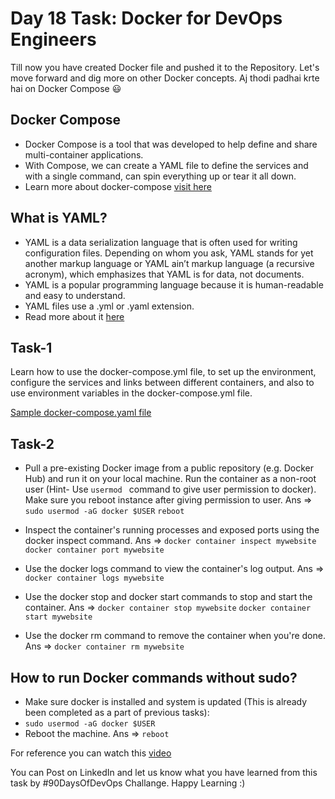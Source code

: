 # Day 18 Task: Docker for DevOps Engineers

Till now you have created Docker file and pushed it to the Repository. Let's move forward and dig more on other Docker concepts.
Aj thodi padhai krte hai on Docker Compose 😃

## Docker Compose
- Docker Compose is a tool that was developed to help define and share multi-container applications.
- With Compose, we can create a YAML file to define the services and with a single command, can spin everything up or tear it all down.
- Learn more about docker-compose [visit here](https://tecadmin.net/tutorial/docker/docker-compose/)

## What is YAML?
- YAML is a data serialization language that is often used for writing configuration files. Depending on whom you ask, YAML stands for yet another markup language or YAML ain’t markup language (a recursive acronym), which emphasizes that YAML is for data, not documents. 
- YAML is a popular programming language because it is human-readable and easy to understand.
- YAML files use a .yml or .yaml extension.
- Read more about it [here](https://www.redhat.com/en/topics/automation/what-is-yaml)

## Task-1

Learn how to use the docker-compose.yml file, to set up the environment, configure the services and links between different containers, and also to use environment variables in the docker-compose.yml file. 

[Sample docker-compose.yaml file](https://github.com/LondheShubham153/90DaysOfDevOps/blob/master/2023/day18/docker-compose.yaml)


## Task-2
- Pull a pre-existing Docker image from a public repository (e.g. Docker Hub) and run it on your local machine. Run the container as a non-root user (Hint- Use `usermod ` command to give user permission to docker). Make sure you reboot instance after giving permission to user.
Ans => `sudo usermod -aG docker $USER`
        `reboot`

- Inspect the container's running processes and exposed ports using the docker inspect command.
Ans => `docker container inspect mywebsite`
        `docker container port mywebsite`

- Use the docker logs command to view the container's log output.
Ans => `docker container logs mywebsite`

- Use the docker stop and docker start commands to stop and start the container.
Ans => `docker container stop mywebsite`
        `docker container start mywebsite`

- Use the docker rm command to remove the container when you're done.
Ans => `docker container rm mywebsite`

## How to run Docker commands without sudo?
- Make sure docker is installed and system is updated (This is already been completed as a part of previous tasks):
- `sudo usermod -aG docker $USER` 
- Reboot the machine. 
Ans => `reboot`

For reference you can watch this [video](https://youtu.be/Tevxhn6Odc8)

You can Post on LinkedIn and let us know what you have learned from this task by #90DaysOfDevOps Challange. Happy Learning :)

